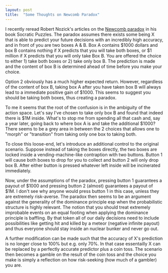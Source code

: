 ```yaml
---
layout: post
title:  "Some Thoughts on Newcomb Paradox"
---
```


I recently reread Robert Nozick's articles on the [Newcomb paradox](https://en.wikipedia.org/wiki/Newcomb%27s_paradox) in his book Socratic Puzzles. The paradox assumes there exists some being X that is able to predict your future decisions with an incredibly high accuracy, and in front of you are two boxes A & B. Box A contains $1000 dollars and box B contains nothing if X predicts that you will take both boxes, or $1 million if X predicts that you will only take Box B. You are offered the choice to either 1) take both boxes or 2) take only box B. The prediction is made and the content of box B is determined ahead of time before you make your choice.

Option 2 obviously has a much higher expected return. However, regardless of the content of box B, taking box A after you have taken box B will always lead to a immediate positive gain of $1000. This seems to suggest you should be taking both boxes, thus creating a paradox.

To me it seems that the root of the confusion is in the ambiguity of the action space. Let's say I've chosen to take only box B and found that indeed there is $1M inside. What's to stop me from spending all that cash and, say a year later, going back to where box A is and take the additional $1000? There seems to be a grey area in between the 2 choices that allows one to "morph" or "transition" from taking only one box to taking both.

To close this loose-end, let's introduce an additional control to the original scenario. Suppose instead of taking the boxes directly, the two boxes are locked inside a vending-machine-like contraption with two buttons. Button 1 will cause both boxes to drop for you to collect and button 2 will only drop box B. After either button is pressed whatever left inside will be incinerated immediately.

Now, under the assumptions of the paradox, pressing button 1 guarantees a payout of $1000 and pressing button 2 (almost) guarantees a payout of $1M. I don't see why anyone would press button 1 in this case, unless they are extremely risk-averse. The paradox then seems to be an argument against the generality of the dominance principle esp when the probabilistic structure is highly relevant. The notion that you should treat extremely improbable events on an equal footing when applying the dominance principle is baffling. By that token all of our daily decisions need to include possibilities like getting hit and killed by a meteor (negative infinite payout) and thus everyone should stay inside an nuclear bunker and never go out.

A further modification can be made such that the accuracy of X's prediction is no longer close to 100% but e.g. only 70%. In that case essentailly X can be replaced by a perfectly accurate predictor plus a coin toss. The scenario then becomes a gamble on the result of the coin toss and the choice you make is simply a reflection on how risk-seeking (how much of a gambler) you are.
